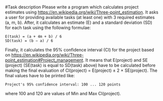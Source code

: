 #Task description
Please write a program which calculates project estimates using https://en.wikipedia.org/wiki/Three-point_estimation.
It asks a user for providing available tasks (at least one) with 3 required estimates (a, m, b). After, it
calculates an estimate (E) and a standard deviation (SD) for each task using the following formulae:
````
E(task) = (a + 4m + b) / 6
SD(task) = (b − a) / 6
````
Finally, it calculates the 95% confidence interval (CI) for the project based on
https://en.wikipedia.org/wiki/Three-point_estimation#Project_management. It means that E(project) and SE (project) (SE(task) is equal to SD(task) above) have to be calculated before making the final evaluation of
CI(project) = E(project) ± 2 × SE(project). The final values have to be printed like:
````
Project's 95% confidence interval: 100 ... 120 points
````
where 100 and 120 are values of Min and Max CI(project).